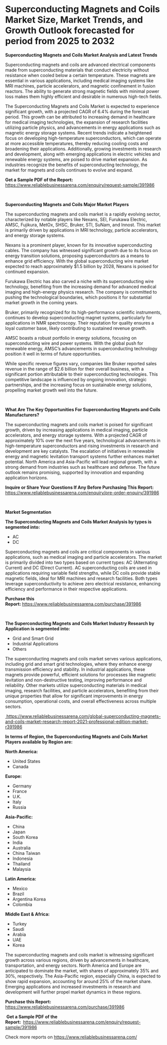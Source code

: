 <p><h1>Superconducting Magnets and Coils Market Size, Market Trends, and Growth Outlook forecasted for period from 2025 to 2032</h1></p><p><strong>Superconducting Magnets and Coils Market Analysis and Latest Trends</strong></p>
<p><p>Superconducting magnets and coils are advanced electrical components made from superconducting materials that conduct electricity without resistance when cooled below a certain temperature. These magnets are essential in various applications, including medical imaging systems like MRI machines, particle accelerators, and magnetic confinement in fusion reactors. The ability to generate strong magnetic fields with minimal power loss makes them highly efficient and desirable in numerous high-tech fields.</p><p>The Superconducting Magnets and Coils Market is expected to experience significant growth, with a projected CAGR of 6.4% during the forecast period. This growth can be attributed to increasing demand in healthcare for medical imaging technologies, the expansion of research facilities utilizing particle physics, and advancements in energy applications such as magnetic energy storage systems. Recent trends indicate a heightened focus on developing high-temperature superconductors, which can operate at more accessible temperatures, thereby reducing cooling costs and broadening their applications. Additionally, growing investments in research and development, along with emerging applications in electric vehicles and renewable energy systems, are poised to drive market expansion. As industries recognize the benefits of superconducting technology, the market for magnets and coils continues to evolve and expand.</p></p>
<p><strong>Get a Sample PDF of the Report:&nbsp;</strong> <a href="https://www.reliablebusinessarena.com/enquiry/request-sample/391986?utm_campaign=3272&utm_medium=2&utm_source=Github&utm_content=ia&utm_term=29032025&utm_id=superconducting-magnets-and-coils">https://www.reliablebusinessarena.com/enquiry/request-sample/391986</a></p>
<p>&nbsp;</p>
<p><strong>Superconducting Magnets and Coils Major Market Players</strong></p>
<p><p>The superconducting magnets and coils market is a rapidly evolving sector, characterized by notable players like Nexans, SEI, Furukawa Electric, AMSC, Fujikura, MetOx, SHSC, Bruker, STI, SuNam, and Innost. This market is primarily driven by applications in MRI technology, particle accelerators, and energy storage systems.</p><p>Nexans is a prominent player, known for its innovative superconducting cables. The company has witnessed significant growth due to its focus on energy transition solutions, proposing superconductors as a means to enhance grid efficiency. With the global superconducting wire market expected to reach approximately $1.5 billion by 2028, Nexans is poised for continued expansion.</p><p>Furukawa Electric has also carved a niche with its superconducting wire technology, benefiting from the increasing demand for advanced medical imaging and high-energy physics research. The company is committed to pushing the technological boundaries, which positions it for substantial market growth in the coming years.</p><p>Bruker, primarily recognized for its high-performance scientific instruments, continues to develop superconducting magnet systems, particularly for applications in NMR spectroscopy. Their reputation for quality ensures a loyal customer base, likely contributing to sustained revenue growth.</p><p>AMSC boasts a robust portfolio in energy solutions, focusing on superconducting wire and power systems. With the global push for renewable energy, AMSC’s advancements in superconducting technology position it well in terms of future opportunities.</p><p>While specific revenue figures vary, companies like Bruker reported sales revenue in the range of $2.6 billion for their overall business, with a significant portion attributable to their superconducting technologies. This competitive landscape is influenced by ongoing innovation, strategic partnerships, and the increasing focus on sustainable energy solutions, propelling market growth well into the future.</p></p>
<p>&nbsp;</p>
<p><strong>What Are The Key Opportunities For Superconducting Magnets and Coils Manufacturers?</strong></p>
<p><p>The superconducting magnets and coils market is poised for significant growth, driven by increasing applications in medical imaging, particle accelerators, and energy storage systems. With a projected CAGR of approximately 10% over the next five years, technological advancements in high-temperature superconductors and rising investments in research and development are key catalysts. The escalation of initiatives in renewable energy and magnetic levitation transport systems further enhances market potential. North America and Asia-Pacific will lead regional growth, with a strong demand from industries such as healthcare and defense. The future outlook remains promising, supported by innovation and expanding application horizons.</p></p>
<p><strong>Inquire or Share Your Questions If Any Before Purchasing This Report:</strong> <a href="https://www.reliablebusinessarena.com/enquiry/pre-order-enquiry/391986?utm_campaign=3272&utm_medium=2&utm_source=Github&utm_content=ia&utm_term=29032025&utm_id=superconducting-magnets-and-coils">https://www.reliablebusinessarena.com/enquiry/pre-order-enquiry/391986</a></p>
<p>&nbsp;</p>
<p><strong>Market Segmentation</strong></p>
<p><strong>The Superconducting Magnets and Coils Market Analysis by types is segmented into:</strong></p>
<p><ul><li>AC</li><li>DC</li></ul></p>
<p><p>Superconducting magnets and coils are critical components in various applications, such as medical imaging and particle accelerators. The market is primarily divided into two types based on current types: AC (Alternating Current) and DC (Direct Current). AC superconducting coils are used in applications requiring variable field strengths, while DC coils provide stable magnetic fields, ideal for MRI machines and research facilities. Both types leverage superconductivity to achieve zero electrical resistance, enhancing efficiency and performance in their respective applications.</p></p>
<p><strong>Purchase this Report:&nbsp;</strong><a href="https://www.reliablebusinessarena.com/purchase/391986?utm_campaign=3272&utm_medium=2&utm_source=Github&utm_content=ia&utm_term=29032025&utm_id=superconducting-magnets-and-coils">https://www.reliablebusinessarena.com/purchase/391986</a></p>
<p>&nbsp;</p>
<p><strong>The Superconducting Magnets and Coils Market Industry Research by Application is segmented into:</strong></p>
<p><ul><li>Grid and Smart Grid</li><li>Industrial Applications</li><li>Others</li></ul></p>
<p><p>The superconducting magnets and coils market serves various applications, including grid and smart grid technologies, where they enhance energy transmission efficiency and stability. In industrial applications, these magnets provide powerful, efficient solutions for processes like magnetic levitation and non-destructive testing, improving performance and reliability. Other markets utilize superconducting materials in medical imaging, research facilities, and particle accelerators, benefiting from their unique properties that allow for significant improvements in energy consumption, operational costs, and overall effectiveness across multiple sectors.</p></p>
<p><a href="https://www.reliablebusinessarena.com/global-superconducting-magnets-and-coils-market-research-report-2021-professional-edition-market-r391986?utm_campaign=3272&utm_medium=2&utm_source=Github&utm_content=ia&utm_term=29032025&utm_id=superconducting-magnets-and-coils">&nbsp;https://www.reliablebusinessarena.com/global-superconducting-magnets-and-coils-market-research-report-2021-professional-edition-market-r391986</a></p>
<p><strong>In terms of Region, the Superconducting Magnets and Coils Market Players available by Region are:</strong></p>
<p>
    <p> <strong> North America: </strong>
        <ul>
            <li>United States</li>
            <li>Canada</li>
        </ul>
        </p> 
    <p> <strong> Europe: </strong>
        <ul>
            <li>Germany</li>
            <li>France</li>
            <li>U.K.</li>
            <li>Italy</li>
            <li>Russia</li>
        </ul>
        </p> 
    <p> <strong> Asia-Pacific: </strong>
        <ul>
            <li>China</li>
            <li>Japan</li>
            <li>South Korea</li>
            <li>India</li>
            <li>Australia</li>
            <li>China Taiwan</li>
            <li>Indonesia</li>
            <li>Thailand</li>
            <li>Malaysia</li>
        </ul>
        </p> 
    <p> <strong> Latin America: </strong>
        <ul>
            <li>Mexico</li>
            <li>Brazil</li>
            <li>Argentina Korea</li>
            <li>Colombia</li>
        </ul>
        </p> 
    <p> <strong> Middle East & Africa: </strong>
        <ul>
            <li>Turkey</li>
            <li>Saudi</li>
            <li>Arabia</li>
            <li>UAE</li>
            <li>Korea</li>
        </ul>
    </p>
    </p>
<p><p>The superconducting magnets and coils market is witnessing significant growth across various regions, driven by advancements in healthcare, transportation, and energy sectors. North America and Europe are anticipated to dominate the market, with shares of approximately 35% and 30%, respectively. The Asia-Pacific region, especially China, is expected to show rapid expansion, accounting for around 25% of the market share. Emerging applications and increased investments in research and development will further propel market dynamics in these regions.</p></p>
<p><strong>Purchase this Report: </strong><a href="https://www.reliablebusinessarena.com/purchase/391986?utm_campaign=3272&utm_medium=2&utm_source=Github&utm_content=ia&utm_term=29032025&utm_id=superconducting-magnets-and-coils">https://www.reliablebusinessarena.com/purchase/391986</a></p>
<p>&nbsp;<strong>Get a Sample PDF of the Report:&nbsp;&nbsp;</strong><a href="https://www.reliablebusinessarena.com/enquiry/request-sample/391986?utm_campaign=3272&utm_medium=2&utm_source=Github&utm_content=ia&utm_term=29032025&utm_id=superconducting-magnets-and-coils">https://www.reliablebusinessarena.com/enquiry/request-sample/391986</a></p>
<p><strong></strong></p>
<p>Check more reports on <a href="https://www.reliablebusinessarena.com/?utm_campaign=3272&utm_medium=2&utm_source=Github&utm_content=ia&utm_term=29032025&utm_id=superconducting-magnets-and-coils">https://www.reliablebusinessarena.com/</a></p>